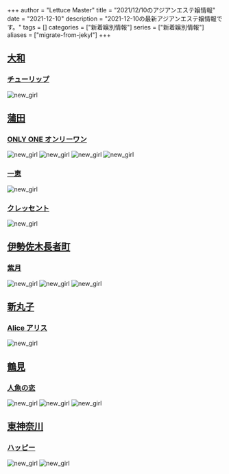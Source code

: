 +++
author = "Lettuce Master"
title = "2021/12/10のアジアンエステ嬢情報"
date = "2021-12-10"
description = "2021-12-10の最新アジアンエステ嬢情報です。"
tags = []
categories = ["新着嬢別情報"]
series = ["新着嬢別情報"]
aliases = ["migrate-from-jekyl"]
+++
## [大和](/post/yamato)
### [チューリップ](http://aroma-relax.biz/)
![new_girl](https://i.imgur.com/yg9aZRx.jpeg)
## [蒲田](/post/kamata)
### [ONLY ONE オンリーワン](http://relax-massage.biz/)
![new_girl](https://i.imgur.com/s7nJsN7.jpeg)
![new_girl](https://i.imgur.com/9mNRrZg.jpeg)
![new_girl](https://i.imgur.com/hPHpJNF.jpeg)
![new_girl](https://i.imgur.com/7nZOwrE.jpeg)
### [一恵](http://kazue.me-es.com/)
![new_girl](https://i.imgur.com/1tEUt26.jpeg)
### [クレッセント](http://ciutyia.xyz/)
![new_girl](https://i.imgur.com/OKlGHUR.jpeg)
## [伊勢佐木長者町](/post/isesakityoja)
### [紫月](https://sunflower.jp.net/)
![new_girl](https://sunflower.jp.net/_src/56613992/smartselect_20211209-131956_wechat.jpg)
![new_girl](https://sunflower.jp.net/_src/61966477/smartselect_20211209-131956_wechat.jpg)
![new_girl](https://sunflower.jp.net/_src/61966479/smartselect_20211209-131956_wechat.jpg)
## [新丸子](/post/shinmaruko)
### [Alice アリス](http://alice-est.tokyo/)
![new_girl](https://i.imgur.com/NIV96WM.jpeg)
## [鶴見](/post/tsurumi)
### [人魚の恋](http://genkimori.ests.jp/)
![new_girl](https://i.imgur.com/p7WtF5a.jpeg)
![new_girl](https://i.imgur.com/cniRrqy.jpeg)
![new_girl](https://i.imgur.com/N6hXAF9.jpeg)
## [東神奈川](/post/higashikanagawa)
### [ハッピー](http://www.lavender.esjoho.com/)
![new_girl](https://i.imgur.com/yqDtz71.jpeg)
![new_girl](https://i.imgur.com/3HoNTod.jpeg)
